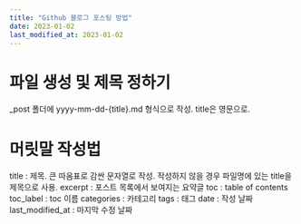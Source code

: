 ```yaml
---
title: "Github 블로그 포스팅 방법"
date: 2023-01-02
last_modified_at: 2023-01-02
---
```


# 파일 생성 및 제목 정하기
_post 폴더에 yyyy-mm-dd-{title}.md 형식으로 작성. title은 영문으로.

# 머릿말 작성법
title : 제목. 큰 따옴표로 감싼 문자열로 작성. 작성하지 않을 경우 파일명에 있는 title을 제목으로 사용.
excerpt : 포스트 목록에서 보여지는 요약글
toc : table of contents
toc_label : toc 이름
categories : 카테고리
tags : 태그
date : 작성 날짜
last_modified_at : 마지막 수정 날짜